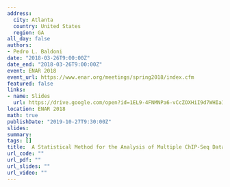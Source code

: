```yaml
---
address:
  city: Atlanta
  country: United States
  region: GA
all_day: false
authors:
- Pedro L. Baldoni
date: "2018-03-26T9:00:00Z"
date_end: "2018-03-26T9:00:00Z"
event: ENAR 2018
event_url: https://www.enar.org/meetings/spring2018/index.cfm
featured: false
links:
- name: Slides
  url: https://drive.google.com/open?id=1EL9-4FNMNPa6-vCcZOXHiI9d7WHIa10d
location: ENAR 2018
math: true
publishDate: "2019-10-27T9:30:00Z"
slides: 
summary: 
tags: []
title: 	A Statistical Method for the Analysis of Multiple ChIP-Seq Datasets
url_code: ""
url_pdf: ""
url_slides: ""
url_video: ""
---
```



